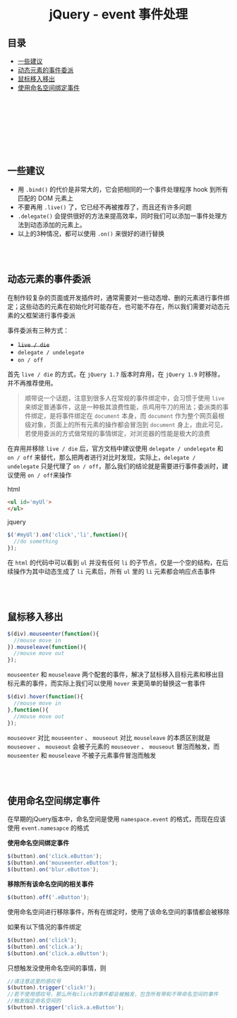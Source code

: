 # <div align="center">jQuery - event 事件处理</div>



## 目录

- [一些建议](#一些建议)
- [动态元素的事件委派](#动态元素的事件委派)
- [鼠标移入移出](#鼠标移入移出)
- [使用命名空间绑定事件](#使用命名空间绑定事件)

<br><br><br><br><br><br><br>

## 一些建议

- 用 `.bind()` 的代价是非常大的，它会把相同的一个事件处理程序 hook 到所有匹配的 DOM 元素上
- 不要再用 `.live()` 了，它已经不再被推荐了，而且还有许多问题
- `.delegate()` 会提供很好的方法来提高效率，同时我们可以添加一事件处理方法到动态添加的元素上。
- 以上的3种情况，都可以使用 `.on()` 来很好的进行替换

<br><br>

## 动态元素的事件委派

在制作较复杂的页面或开发插件时，通常需要对一些动态增、删的元素进行事件绑定；这些动态的元素在初始化时可能存在，也可能不存在，所以我们需要对动态元素的父框架进行事件委派

事件委派有三种方式：

- ~~`live / die`~~
- `delegate / undelegate`
- `on / off`

首先 `live / die` 的方式，在 `jQuery 1.7` 版本时弃用，在 `jQuery 1.9` 时移除，并不再推荐使用。

> 顺带说一个话题，注意到很多人在常规的事件绑定中，会习惯于使用 `live` 来绑定普通事件，这是一种极其浪费性能，杀鸡用牛刀的用法；委派类的事件绑定，是将事件绑定在 `document` 本身，而 `document` 作为整个网页最根级对象，页面上的所有元素的操作都会冒泡到 `document` 身上，由此可见，若使用委派的方式做常规的事情绑定，对浏览器的性能是极大的浪费

在弃用并移除 `live / die` 后，官方文档中建议使用 `delegate / undelegate` 和 `on / off` 来替代，那么把两者进行对比时发现，实际上，`delegate / undelegate` 只是代理了 `on / off`，那么我们的结论就是需要进行事件委派时，建议使用 `on / off`来操作

html
```html
<ul id='myUl'>
</ul>
```

jquery
```js
$('#myUl').on('click','li',function(){
  //do something
});
```

在 `html` 的代码中可以看到 `ul` 并没有任何 `li` 的子节点，仅是一个空的结构，在后续操作为其中动态生成了 `li` 元素后，所有 `ul` 里的 `li` 元素都会响应点击事件

<br><br>

## 鼠标移入移出

```js
$(div).mouseenter(function(){
  //mouse move in
}).mouseleave(function(){
  //mouse move out
});
```
`mouseenter` 和 `mouseleave` 两个配套的事件，解决了鼠标移入目标元素和移出目标元素的事件，而实际上我们可以使用 `hover` 来更简单的替换这一套事件

```js
$(div).hover(function(){
  //mouse move in
},function(){
  //mouse move out
});
```

`mouseover` 对比 `mouseenter` 、 `mouseout` 对比 `mouseleave` 的本质区别就是 `mouseover` 、 `mouseout` 会被子元素的 `mouseover` 、 `mouseout` 冒泡而触发，而 `mouseenter` 和 `mouseleave` 不被子元素事件冒泡而触发

<br><br>

## 使用命名空间绑定事件

在早期的jQuery版本中，命名空间是使用 `namespace.event` 的格式，而现在应该使用 `event.namesapce` 的格式

**使用命名空间绑定事件**
```js
$(button).on('click.eButton');
$(button).on('mouseenter.eButton');
$(button).on('blur.eButton');
```

**移除所有该命名空间的相关事件**

```js
$(button).off('.eButton');
```

使用命名空间进行移除事件，所有在绑定时，使用了该命名空间的事情都会被移除

如果有以下情况的事件绑定
```js
$(button).on('click');
$(button).on('click.a');
$(button).on('click.a.eButton');
```
只想触发没使用命名空间的事情，则
```js
//请注意这里的感叹号
$(button).trigger('click!');
//若不使用感叹号，那么所有click的事件都会被触发，包含所有带和不带命名空间的事件
//触发指定命名空间的
$(button).trigger('click.a.eButton');
```
